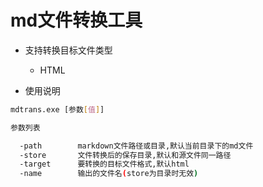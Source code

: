 # md文件转换工具

- 支持转换目标文件类型
  
  - HTML

- 使用说明

```bash
mdtrans.exe [参数[值]]

参数列表

  -path        markdown文件路径或目录,默认当前目录下的md文件
  -store       文件转换后的保存目录,默认和源文件同一路径
  -target      要转换的目标文件格式,默认html
  -name        输出的文件名(store为目录时无效)
```
